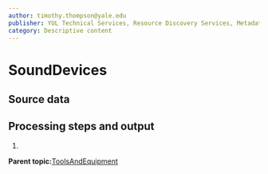 ```yaml
---
author: timothy.thompson@yale.edu
publisher: YUL Technical Services, Resource Discovery Services, Metadata Services Unit
category: Descriptive content
---
```


# SoundDevices

## Source data

## Processing steps and output

1.  
**Parent topic:**[ToolsAndEquipment](../../concepts/supertypes/toolsandequipment.md)

